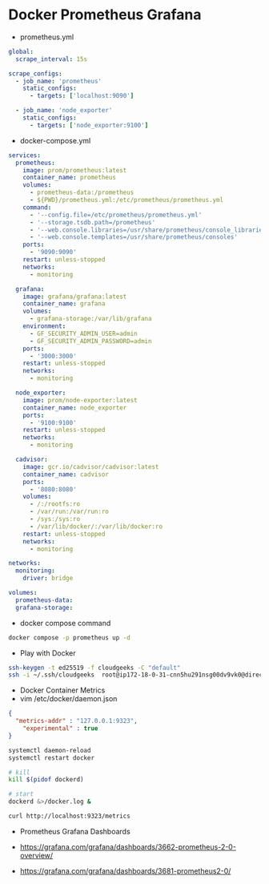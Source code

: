 # Docker Prometheus Grafana


- prometheus.yml
```yml
global:
  scrape_interval: 15s

scrape_configs:
  - job_name: 'prometheus'
    static_configs:
      - targets: ['localhost:9090']

  - job_name: 'node_exporter'
    static_configs:
      - targets: ['node_exporter:9100']
```

- docker-compose.yml
```yml
services:
  prometheus:
    image: prom/prometheus:latest
    container_name: prometheus
    volumes:
      - prometheus-data:/prometheus
      - ${PWD}/prometheus.yml:/etc/prometheus/prometheus.yml
    command:
      - '--config.file=/etc/prometheus/prometheus.yml'
      - '--storage.tsdb.path=/prometheus'
      - '--web.console.libraries=/usr/share/prometheus/console_libraries'
      - '--web.console.templates=/usr/share/prometheus/consoles'
    ports:
      - '9090:9090'
    restart: unless-stopped
    networks:
      - monitoring

  grafana:
    image: grafana/grafana:latest
    container_name: grafana
    volumes:
      - grafana-storage:/var/lib/grafana
    environment:
      - GF_SECURITY_ADMIN_USER=admin
      - GF_SECURITY_ADMIN_PASSWORD=admin
    ports:
      - '3000:3000'
    restart: unless-stopped
    networks:
      - monitoring

  node_exporter:
    image: prom/node-exporter:latest
    container_name: node_exporter
    ports:
      - '9100:9100'
    restart: unless-stopped
    networks:
      - monitoring

  cadvisor:
    image: gcr.io/cadvisor/cadvisor:latest
    container_name: cadvisor
    ports:
      - '8080:8080'
    volumes:
      - /:/rootfs:ro
      - /var/run:/var/run:ro
      - /sys:/sys:ro
      - /var/lib/docker/:/var/lib/docker:ro
    restart: unless-stopped
    networks:
      - monitoring

networks:
  monitoring:
    driver: bridge

volumes:
  prometheus-data:
  grafana-storage:
```

- docker compose command
```bash
docker compose -p prometheus up -d
```

- Play with Docker
```bash
ssh-keygen -t ed25519 -f cloudgeeks -C "default"
ssh -i ~/.ssh/cloudgeeks  root@ip172-18-0-31-cnn5hu291nsg00dv9vk0@direct.labs.play-with-docker.com
```

- Docker Container Metrics
- vim /etc/docker/daemon.json
```json
{
  "metrics-addr" : "127.0.0.1:9323",
    "experimental" : true
}
```
```bash
systemctl daemon-reload
systemctl restart docker

# kill
kill $(pidof dockerd)

# start
dockerd &>/docker.log &

curl http://localhost:9323/metrics
```

- Prometheus Grafana Dashboards

- https://grafana.com/grafana/dashboards/3662-prometheus-2-0-overview/

- https://grafana.com/grafana/dashboards/3681-prometheus2-0/
